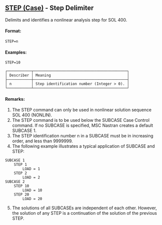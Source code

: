 ## [STEP (Case)](https://nexus.hexagon.com/documentationcenter/bundle/MSC_Nastran_2022.4/page/Nastran_Combined_Book/qrg/casecontrol4a/TOC.STEP.Case.xhtml) - Step Delimiter

Delimits and identifies a nonlinear analysis step for SOL 400.

#### Format:

```nastran
STEP=n
```

#### Examples:

```nastran
STEP=10
```

```text
┌───────────┬───────────────────────────────────────────┐
│ Describer │ Meaning                                   │
├───────────┼───────────────────────────────────────────┤
│ n         │ Step identification number (Integer > 0). │
└───────────┴───────────────────────────────────────────┘
```

#### Remarks:

1. The STEP command can only be used in nonlinear solution sequence SOL 400 (NONLIN).
2. The STEP command is to be used below the SUBCASE Case Control command. If no SUBCASE is specified, MSC Nastran creates a default SUBCASE 1.
3. The STEP identification number n in a SUBCASE must be in increasing order, and less than 9999999.
4. The following example illustrates a typical application of SUBCASE and STEP:

```nastran
SUBCASE 1
    STEP 1
        LOAD = 1
    STEP 2
        LOAD = 2
SUBCASE 2
    STEP 10
        LOAD = 10
    STEP 20
        LOAD = 20
```

5. The solutions of all SUBCASEs are independent of each other. However, the solution of any STEP is a continuation of the solution of the previous STEP.
